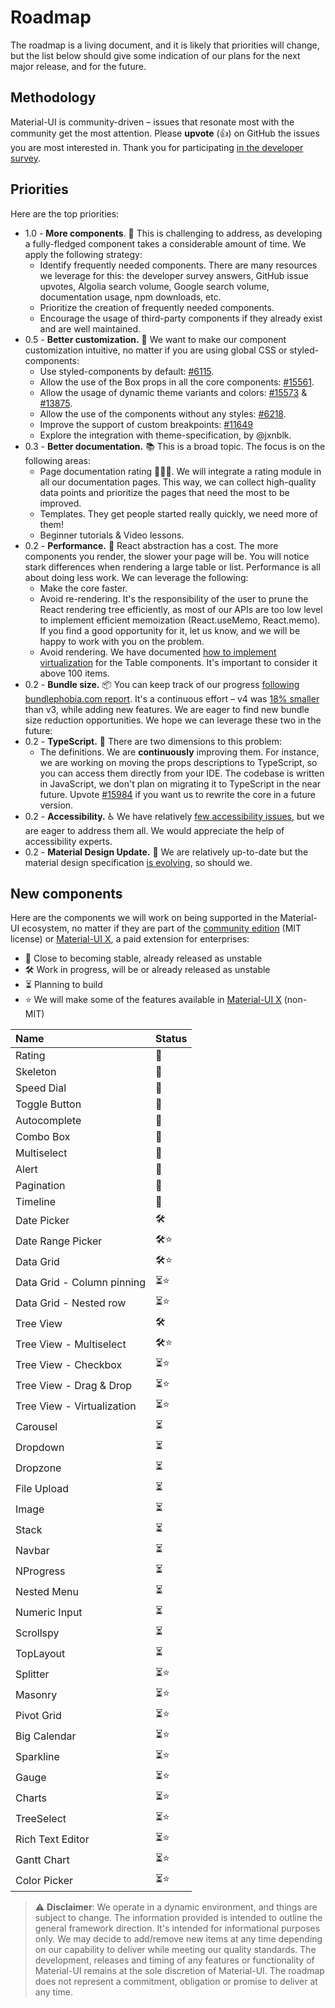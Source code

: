 # Roadmap

<p class="description">The roadmap is a living document, and it is likely that priorities will change, but the list below should give some indication of our plans for the next major release, and for the future.</p>

## Methodology

Material-UI is community-driven – issues that resonate most with the community get the most attention.
Please **upvote** (👍) on GitHub the issues you are most interested in.
Thank you for participating [in the developer survey](https://material-ui.com/blog/2020-developer-survey-results/).

## Priorities

Here are the top priorities:

- 1.0 - **More components**. 🧰 This is challenging to address, as developing a fully-fledged component takes a considerable amount of time.
  We apply the following strategy:
  - Identify frequently needed components. There are many resources we leverage for this: the developer survey answers, GitHub issue upvotes, Algolia search volume, Google search volume, documentation usage, npm downloads, etc.
  - Prioritize the creation of frequently needed components.
  - Encourage the usage of third-party components if they already exist and are well maintained.
- 0.5 - **Better customization.** 💅 We want to make our component customization intuitive, no matter if you are using global CSS or styled-components:
  - Use styled-components by default: [#6115](https://github.com/mui-org/material-ui/issues/6115).
  - Allow the use of the Box props in all the core components: [#15561](https://github.com/mui-org/material-ui/issues/15561).
  - Allow the usage of dynamic theme variants and colors: [#15573](https://github.com/mui-org/material-ui/issues/15573) & [#13875](https://github.com/mui-org/material-ui/issues/13875).
  - Allow the use of the components without any styles: [#6218](https://github.com/mui-org/material-ui/issues/6218).
  - Improve the support of custom breakpoints: [#11649](https://github.com/mui-org/material-ui/issues/11649)
  - Explore the integration with theme-specification, by @jxnblk.
- 0.3 - **Better documentation.** 📚 This is a broad topic. The focus is on the following areas:
  - Page documentation rating 🥇🥈🥉. We will integrate a rating module in all our documentation pages. This way, we can collect high-quality data points and prioritize the pages that need the most to be improved.
  - Templates. They get people started really quickly, we need more of them!
  - Beginner tutorials & Video lessons.
- 0.2 - **Performance.** 🚀 React abstraction has a cost. The more components you render, the slower your page will be. You will notice stark differences when rendering a large table or list.
  Performance is all about doing less work. We can leverage the following:
  - Make the core faster.
  - Avoid re-rendering. It's the responsibility of the user to prune the React rendering tree efficiently,
    as most of our APIs are too low level to implement efficient memoization (React.useMemo, React.memo).
    If you find a good opportunity for it, let us know, and we will be happy to work with you on the problem.
  - Avoid rendering. We have documented [how to implement virtualization](/components/tables/#virtualized-table) for the Table components. It's important to consider it above 100 items.
- 0.2 - **Bundle size.** 📦 You can keep track of our progress [following bundlephobia.com report](https://bundlephobia.com/result?p=@material-ui/core).
  It's a continuous effort – v4 was [18% smaller](https://bundlephobia.com/result?p=@material-ui/core@3.9.2) than v3, while adding new features.
  We are eager to find new bundle size reduction opportunities. We hope we can leverage these two in the future:
- 0.2 - **TypeScript.** 📏 There are two dimensions to this problem:
  - The definitions. We are **continuously** improving them. For instance, we are working on moving the props descriptions to TypeScript, so you can access them directly from your IDE.
    The codebase is written in JavaScript, we don't plan on migrating it to TypeScript in the near future. Upvote [#15984](https://github.com/mui-org/material-ui/issues/15984) if you want us to rewrite the core in a future version.
- 0.2 - **Accessibility.** ♿️ We have relatively [few accessibility issues](https://darekkay.com/blog/accessible-ui-frameworks/), but we are eager to address them all. We would appreciate the help of accessibility experts.
- 0.2 - **Material Design Update.** 🎀 We are relatively up-to-date but the material design specification [is evolving](https://material.io/whats-new/), so should we.

## New components

Here are the components we will work on being supported in the Material-UI ecosystem, no matter if they are part of the [community edition](https://github.com/mui-org/material-ui) (MIT license) or [Material-UI X](https://github.com/mui-org/material-ui-x), a paid extension for enterprises:

- 🧪 Close to becoming stable, already released as unstable
- 🛠 Work in progress, will be or already released as unstable
- ⏳ Planning to build
- ⭐️ We will make some of the features available in [Material-UI X](https://github.com/mui-org/material-ui-x) (non-MIT)

| Name                       | Status |
| :------------------------- | ------ |
| Rating                     | 🧪     |
| Skeleton                   | 🧪     |
| Speed Dial                 | 🧪     |
| Toggle Button              | 🧪     |
| Autocomplete               | 🧪     |
| Combo Box                  | 🧪     |
| Multiselect                | 🧪     |
| Alert                      | 🧪     |
| Pagination                 | 🧪     |
| Timeline                   | 🧪     |
| Date Picker                | 🛠      |
| Date Range Picker          | 🛠⭐    |
| Data Grid                  | 🛠⭐️   |
| Data Grid - Column pinning | ⏳⭐️  |
| Data Grid - Nested row     | ⏳⭐️  |
| Tree View                  | 🛠      |
| Tree View - Multiselect    | 🛠⭐️   |
| Tree View - Checkbox       | ⏳⭐️  |
| Tree View - Drag & Drop    | ⏳⭐️  |
| Tree View - Virtualization | ⏳⭐️  |
| Carousel                   | ⏳     |
| Dropdown                   | ⏳     |
| Dropzone                   | ⏳     |
| File Upload                | ⏳     |
| Image                      | ⏳     |
| Stack                      | ⏳     |
| Navbar                     | ⏳     |
| NProgress                  | ⏳     |
| Nested Menu                | ⏳     |
| Numeric Input              | ⏳     |
| Scrollspy                  | ⏳     |
| TopLayout                  | ⏳     |
| Splitter                   | ⏳⭐️  |
| Masonry                    | ⏳⭐️  |
| Pivot Grid                 | ⏳⭐️  |
| Big Calendar               | ⏳⭐️  |
| Sparkline                  | ⏳⭐️  |
| Gauge                      | ⏳⭐️  |
| Charts                     | ⏳⭐️  |
| TreeSelect                 | ⏳⭐️  |
| Rich Text Editor           | ⏳⭐️  |
| Gantt Chart                | ⏳⭐️  |
| Color Picker               | ⏳⭐️  |

> ⚠️ **Disclaimer**: We operate in a dynamic environment, and things are subject to change. The information provided is intended to outline the general framework direction. It's intended for informational purposes only. We may decide to add/remove new items at any time depending on our capability to deliver while meeting our quality standards. The development, releases and timing of any features or functionality of Material-UI remains at the sole discretion of Material-UI. The roadmap does not represent a commitment, obligation or promise to deliver at any time.
